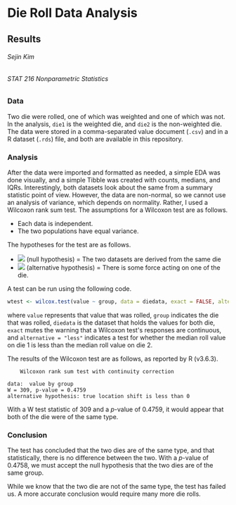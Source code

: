 # Die Roll Data Analysis

## Results

###### Sejin Kim
###### STAT 216 Nonparametric Statistics

### Data

Two die were rolled, one of which was weighted and one of which was not. In the analysis, `die1` is the weighted die, and `die2` is the non-weighted die. The data were stored in a comma-separated value document (`.csv`) and in a R dataset (`.rds`) file, and both are available in this repository.

### Analysis

After the data were imported and formatted as needed, a simple EDA was done visually, and a simple Tibble was created with counts, medians, and IQRs. Interestingly, both datasets look about the same from a summary statistic point of view. However, the data are non-normal, so we cannot use an analysis of variance, which depends on normality. Rather, I used a Wilcoxon rank sum test. The assumptions for a Wilcoxon test are as follows.

- Each data is independent.
- The two populations have equal variance.

The hypotheses for the test are as follows.

- <img src="https://render.githubusercontent.com/render/math?math=H_{0}"> (null hypothesis) = The two datasets are derived from the same die
- <img src="https://render.githubusercontent.com/render/math?math=H_{A}"> (alternative hypothesis) = There is some force acting on one of the die.

A test can be run using the following code.

```R
wtest <- wilcox.test(value ~ group, data = diedata, exact = FALSE, alternative = "less")
```

where `value` represents that value that was rolled, `group` indicates the die that was rolled, `diedata` is the dataset that holds the values for both die, `exact` mutes the warning that a Wilcoxon test's responses are continuous, and `alternative = "less"` indicates a test for whether the median roll value on die 1 is less than the median roll value on die 2.

The results of the Wilcoxon test are as follows, as reported by R (v3.6.3).

```
	Wilcoxon rank sum test with continuity correction

data:  value by group
W = 309, p-value = 0.4759
alternative hypothesis: true location shift is less than 0
```

With a W test statistic of 309 and a *p*-value of 0.4759, it would appear that both of the die were of the same type.

### Conclusion

The test has concluded that the two dies are of the same type, and that statistically, there is no difference between the two. With a *p*-value of 0.4758, we must accept the null hypothesis that the two dies are of the same group.

While we know that the two die are not of the same type, the test has failed us. A more accurate conclusion would require many more die rolls.

